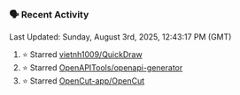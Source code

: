### 🗣 Recent Activity

<!--RECENT_ACTIVITY:last_update-->
Last Updated: Sunday, August 3rd, 2025, 12:43:17 PM (GMT)
<!--RECENT_ACTIVITY:last_update_end-->
<!--RECENT_ACTIVITY:start-->
1. ⭐ Starred [vietnh1009/QuickDraw](https://github.com/vietnh1009/QuickDraw)<br>
2. ⭐ Starred [OpenAPITools/openapi-generator](https://github.com/OpenAPITools/openapi-generator)<br>
3. ⭐ Starred [OpenCut-app/OpenCut](https://github.com/OpenCut-app/OpenCut)<br>
<!--RECENT_ACTIVITY:end-->
